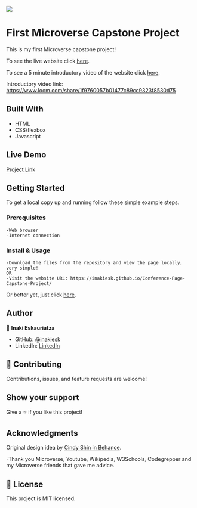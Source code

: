 ![](https://img.shields.io/badge/Microverse-blueviolet)

# First Microverse Capstone Project

This is my first Microverse capstone project!

To see the live website click [here](https://inakiesk.github.io/Conference-Page-Capstone-Project/).

To see a 5 minute introductory video of the website click [here](https://www.loom.com/share/1f9760057b01477c89cc9323f8530d75).


Introductory video link: https://www.loom.com/share/1f9760057b01477c89cc9323f8530d75

## Built With

- HTML
- CSS/flexbox
- Javascript

## Live Demo

[Project Link](https://inakiesk.github.io/Conference-Page-Capstone-Project/)

## Getting Started


To get a local copy up and running follow these simple example steps.

### Prerequisites
    -Web browser
    -Internet connection

### Install & Usage
    -Download the files from the repository and view the page locally, very simple!
    OR
    -Visit the website URL: https://inakiesk.github.io/Conference-Page-Capstone-Project/
    
Or better yet, just click [here](https://inakiesk.github.io/Conference-Page-Capstone-Project/).



## Author

👤 **Inaki Eskauriatza**

- GitHub: [@inakiesk](https://github.com/inakiesk)
- LinkedIn: [LinkedIn](https://www.linkedin.com/in/i%C3%B1aki-eskauriatza-b82684241?lipi=urn%3Ali%3Apage%3Ad_flagship3_profile_view_base_contact_details%3B1VEaqHfJTmWAhjqdjRvumA%3D%3D)


## 🤝 Contributing

Contributions, issues, and feature requests are welcome!


## Show your support

Give a ⭐️ if you like this project!

## Acknowledgments

Original design idea by [Cindy Shin in Behance](https://www.behance.net/adagio07).

-Thank you Microverse, Youtube, Wikipedia, W3Schools, Codegrepper and my Microverse friends that gave me advice.

## 📝 License

This project is MIT licensed.